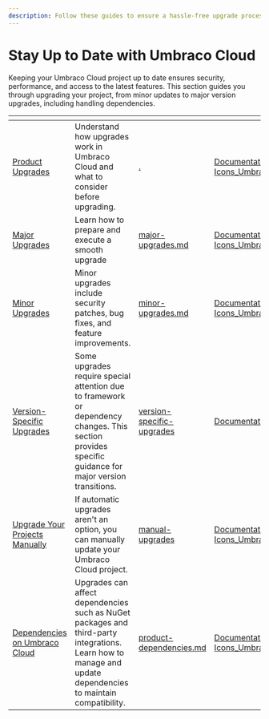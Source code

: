 ```yaml
---
description: Follow these guides to ensure a hassle-free upgrade process.
---
```


# Stay Up to Date with Umbraco Cloud

Keeping your Umbraco Cloud project up to date ensures security, performance, and access to the latest features. This section guides you through upgrading your project, from minor updates to major version upgrades, including handling dependencies.



<table data-view="cards"><thead><tr><th></th><th></th><th data-hidden data-card-target data-type="content-ref"></th><th data-hidden data-card-cover data-type="files"></th></tr></thead><tbody><tr><td><a href="./">Product Upgrades</a></td><td>Understand how upgrades work in Umbraco Cloud and what to consider before upgrading.</td><td><a href="./">.</a></td><td><a href="../.gitbook/assets/Documentations Icons_Umbraco_CMS_Reference_Templating.png">Documentations Icons_Umbraco_CMS_Reference_Templating.png</a></td></tr><tr><td><a href="major-upgrades.md">Major Upgrades</a></td><td>Learn how to prepare and execute a smooth upgrade</td><td><a href="major-upgrades.md">major-upgrades.md</a></td><td><a href="../.gitbook/assets/Documentations Icons_Umbraco_CMS_Tutorials_MultiSite_Setup.png">Documentations Icons_Umbraco_CMS_Tutorials_MultiSite_Setup.png</a></td></tr><tr><td><a href="minor-upgrades.md">Minor Upgrades</a></td><td>Minor upgrades include security patches, bug fixes, and feature improvements.</td><td><a href="minor-upgrades.md">minor-upgrades.md</a></td><td><a href="../.gitbook/assets/Documentations Icons_Umbraco_CMS_Implementation_Data_Persistence.png">Documentations Icons_Umbraco_CMS_Implementation_Data_Persistence.png</a></td></tr><tr><td><a href="version-specific-upgrades/">Version-Specific Upgrades</a></td><td>Some upgrades require special attention due to framework or dependency changes. This section provides specific guidance for major version transitions.</td><td><a href="version-specific-upgrades/">version-specific-upgrades</a></td><td><a href="../.gitbook/assets/Documentations Icons_Umbraco_Heartcore.png">Documentations Icons_Umbraco_Heartcore.png</a></td></tr><tr><td><a href="manual-upgrades/">Upgrade Your Projects Manually</a></td><td>If automatic upgrades aren't an option, you can manually update your Umbraco Cloud project.</td><td><a href="manual-upgrades/">manual-upgrades</a></td><td><a href="../.gitbook/assets/Documentations Icons_Umbraco_CMS_Implementation_Controllers.png">Documentations Icons_Umbraco_CMS_Implementation_Controllers.png</a></td></tr><tr><td><a href="product-dependencies.md">Dependencies on Umbraco Cloud</a></td><td>Upgrades can affect dependencies such as NuGet packages and third-party integrations. Learn how to manage and update dependencies to maintain compatibility.</td><td><a href="product-dependencies.md">product-dependencies.md</a></td><td><a href="../.gitbook/assets/Documentations Icons_Umbraco_CMS_Implementation_Custom_Routing.png">Documentations Icons_Umbraco_CMS_Implementation_Custom_Routing.png</a></td></tr></tbody></table>
